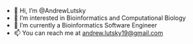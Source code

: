 - 👋 Hi, I’m @AndrewLutsky
- 👀 I’m interested in Bioinformatics and Computational Biology
- 🌱 I’m currently a Bioinformatics Software Engineer
- 📫 You can reach me at andrew.lutsky19@gmail.com

<!---
AndrewLutsky/AndrewLutsky is a ✨ special ✨ repository because its `README.md` (this file) appears on your GitHub profile.
You can click the Preview link to take a look at your changes.
--->
